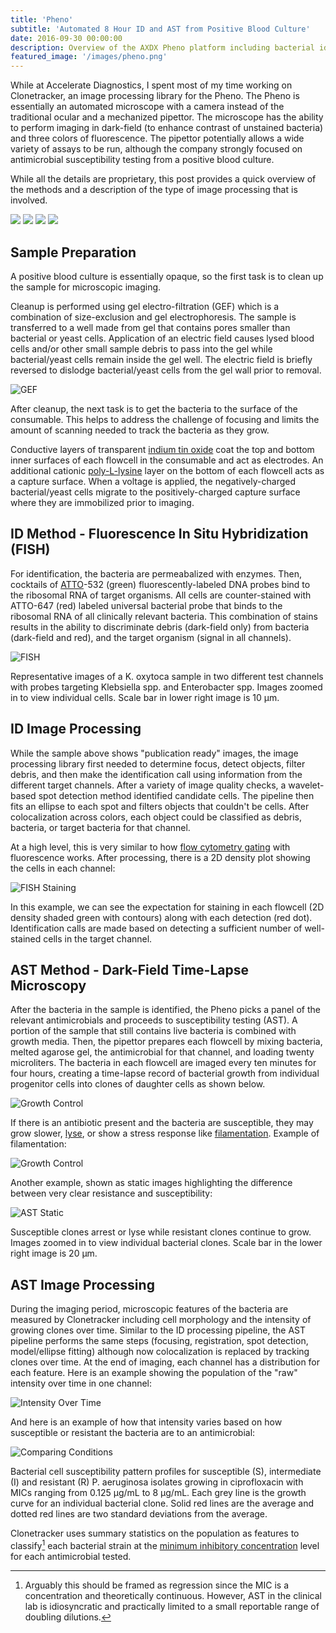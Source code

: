```yaml
---
title: 'Pheno'
subtitle: 'Automated 8 Hour ID and AST from Positive Blood Culture'
date: 2016-09-30 00:00:00
description: Overview of the AXDX Pheno platform including bacterial identification and antimicrobial susceptibility testing
featured_image: '/images/pheno.png'
---
```


While at Accelerate Diagnostics, I spent most of my time working on Clonetracker, an image processing library for the Pheno.
The Pheno is essentially an automated microscope with a camera instead of the traditional ocular and a mechanized pipettor.
The microscope has the ability to perform imaging in dark-field (to enhance contrast of unstained bacteria) and three colors of fluorescence.
The pipettor potentially allows a wide variety of assays to be run, although the company strongly focused on antimicrobial susceptibility testing from a positive blood culture.

While all the details are proprietary, this post provides a quick overview of the methods and a description of the type of image processing that is involved.

<div class="gallery" data-columns="3">
	<img src="/images/pheno.png">
	<img src="/images/pheno_front.png">
	<img src="/images/pheno_side.png">
	<img src="/images/pheno_consumables.png">
</div>


## Sample Preparation
A positive blood culture is essentially opaque, so the first task is to clean up the sample for microscopic imaging.

Cleanup is performed using gel electro-filtration (GEF) which is a combination of size-exclusion and gel electrophoresis.
The sample is transferred to a well made from gel that contains pores smaller than bacterial or yeast cells. 
Application of an electric field causes lysed blood cells and/or other small sample debris to pass into the gel while bacterial/yeast cells remain inside the gel well.
The electric field is briefly reversed to dislodge bacterial/yeast cells from the gel wall prior to removal.

![GEF](/images/gef.png)

After cleanup, the next task is to get the bacteria to the surface of the consumable.
This helps to address the challenge of focusing and limits the amount of scanning needed to track the bacteria as they grow.

Conductive layers of transparent [indium tin oxide](https://en.wikipedia.org/wiki/Indium_tin_oxide) coat the top and bottom inner surfaces of each flowcell in the consumable and act as electrodes.
An additional cationic [poly-L-lysine](https://en.wikipedia.org/wiki/Polylysine) layer on the bottom of each flowcell acts as a capture surface. 
When a voltage is applied, the negatively-charged bacterial/yeast cells migrate to the positively-charged capture surface where they are immobilized prior to imaging.

## ID Method - Fluorescence In Situ Hybridization (FISH)

For identification, the bacteria are permeabalized with enzymes. 
Then, cocktails of [ATTO](https://www.sigmaaldrich.com/US/en/technical-documents/protocol/research-and-disease-areas/cancer-research/atto-dyes-for-superior-fluorescent-imaging)-532 (green) fluorescently-labeled DNA probes bind to the ribosomal RNA of target organisms.
All cells are counter-stained with ATTO-647 (red) labeled universal bacterial probe that binds to the ribosomal RNA of all clinically relevant bacteria.
This combination of stains results in the ability to discriminate debris (dark-field only) from bacteria (dark-field and red), and the target organism (signal in all channels).

![FISH](/images/fish.png)

Representative images of a K. oxytoca sample in two different test channels with probes targeting Klebsiella spp. and Enterobacter spp. Images zoomed in to view individual cells. Scale bar in lower right image is 10 μm.

## ID Image Processing

While the sample above shows "publication ready" images, the image processing library first needed to determine focus, detect objects, filter debris, and then make the identification call using information from the different target channels. 
After a variety of image quality checks, a wavelet-based spot detection method identified candidate cells. 
The pipeline then fits an ellipse to each spot and filters objects that couldn't be cells. 
After colocalization across colors, each object could be classified as debris, bacteria, or target bacteria for that channel.

At a high level, this is very similar to how [flow cytometry gating](https://www.bio-rad-antibodies.com/flow-cytometry-gating-strategies.html) with fluorescence works. 
After processing, there is a 2D density plot showing the cells in each channel:

![FISH Staining](/images/FISHPlot.png)

In this example, we can see the expectation for staining in each flowcell (2D density shaded green with contours) along with each detection (red dot). Identification calls are made based on detecting a sufficient number of well-stained cells in the target channel.


## AST Method - Dark-Field Time-Lapse Microscopy
After the bacteria in the sample is identified, the Pheno picks a panel of the relevant antimicrobials and proceeds to susceptibility testing (AST).
A portion of the sample that still contains live bacteria is combined with growth media. 
Then, the pipettor prepares each flowcell by mixing bacteria, melted agarose gel, the antimicrobial for that channel, and loading twenty microliters.
The bacteria in each flowcell are imaged every ten minutes for four hours, creating a time-lapse record of bacterial growth from individual progenitor cells into clones of daughter cells as shown below.

![Growth Control](/images/gc.gif)

If there is an antibiotic present and the bacteria are susceptible, they may grow slower, [lyse](https://en.wikipedia.org/wiki/Lysis), or show a stress response like [filamentation](https://en.wikipedia.org/wiki/Filamentation).
Example of filamentation:

![Growth Control](/images/filament.gif)

Another example, shown as static images highlighting the difference between very clear resistance and susceptibility:

![AST Static](/images/ast1.png)

Susceptible clones arrest or lyse while resistant clones continue to grow. 
Images zoomed in to view individual bacterial clones. 
Scale bar in the lower right image is 20 μm. 

## AST Image Processing

During the imaging period, microscopic features of the bacteria are measured by Clonetracker including cell morphology and the intensity of growing clones over time.
Similar to the ID processing pipeline, the AST pipeline performs the same steps (focusing, registration, spot detection, model/ellipse fitting) although now colocalization is replaced by tracking clones over time.
At the end of imaging, each channel has a distribution for each feature. Here is an example showing the population of the "raw" intensity over time in one channel:

![Intensity Over Time](/images/clone_int_plot.png)

And here is an example of how that intensity varies based on how susceptible or resistant the bacteria are to an antimicrobial:

![Comparing Conditions](/images/ast2.png)

Bacterial cell susceptibility pattern profiles for susceptible (S), intermediate (I) and resistant (R) P. aeruginosa isolates growing in ciprofloxacin with MICs ranging from 0.125 μg/mL to 8 μg/mL. Each grey line is the growth curve for an individual bacterial clone. Solid red lines are the average and dotted red lines are two standard deviations from the average.

Clonetracker uses summary statistics on the population as features to classify[^1] each bacterial strain at the [minimum inhibitory concentration](https://en.wikipedia.org/wiki/Minimum_inhibitory_concentration) level for each antimicrobial tested.

[^1]: Arguably this should be framed as regression since the MIC is a concentration and theoretically continuous. However, AST in the clinical lab is idiosyncratic and practically limited to a small reportable range of doubling dilutions.

